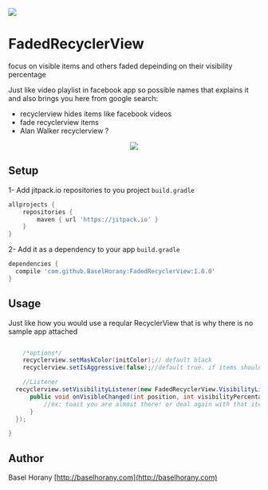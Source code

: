
[![](https://jitpack.io/v/BaselHorany/FadedRecyclerView.svg)](https://jitpack.io/#BaselHorany/FadedRecyclerView)

# FadedRecyclerView
focus on visible items and others faded depeinding on their visibility percentage

Just like video playlist in facebook app
so possible names that explains it and also brings you here from google search:
 * recyclerview hides items like facebook videos
 * fade recyclerview items
 * Alan Walker recyclerview ?


<p align="center">
  <img src="https://github.com/BaselHorany/FadedRecyclerView/blob/master/showcase.gif?raw=true" />
</p>

## Setup
1- Add jitpack.io repositories to you project `build.gradle`
```groovy 
allprojects {
	repositories {
	    maven { url 'https://jitpack.io' }
	}
}
```
2- Add it as a dependency to your app `build.gradle`
```groovy
dependencies {
  compile 'com.github.BaselHorany:FadedRecyclerView:1.0.0'
}
```

## Usage
Just like how you would use a reqular RecyclerView that is why there is no sample app attached

```java

	/*options*/
	recyclerview.setMaskColor(initColor);// default black
	recyclerview.setIsAggressive(false);//default true. if items should be dimmed aggressively

	//Listener
  recyclerview.setVisibilityListener(new FadedRecyclerView.VisibilityListener() {
      public void onVisibleChanged(int position, int visibilityPercentage) {
          //ex: toast you are almost there! or deal again with that item 
      }
  });

}
```


## Author
Basel Horany 
[http://baselhorany.com](http://baselhorany.com)

